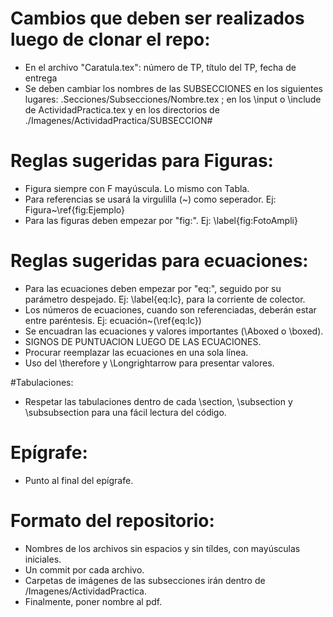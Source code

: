 # Cambios que deben ser realizados luego de clonar el repo:

- En el archivo "Caratula.tex": número de TP, título del TP, fecha de entrega
- Se deben cambiar los nombres de las SUBSECCIONES en los siguientes lugares: .Secciones/Subsecciones/Nombre.tex ; en los \input o \include de ActividadPractica.tex y en los directorios de ./Imagenes/ActividadPractica/SUBSECCION#


# Reglas sugeridas para Figuras:

- Figura siempre con F mayúscula. Lo mismo con Tabla.
- Para referencias se usará la virgulilla  (\~) como seperador. Ej: Figura~\ref{fig:Ejemplo}
- Para las figuras deben empezar por "fig:". Ej: \label{fig:FotoAmpli}


# Reglas sugeridas para ecuaciones:
- Para las ecuaciones deben empezar por "eq:", seguido por su parámetro despejado. Ej: \label{eq:Ic}, para la corriente de colector.
- Los números de ecuaciones, cuando son referenciadas, deberán estar entre paréntesis. Ej: ecuación~(\ref{eq:Ic})
- Se encuadran las ecuaciones y valores importantes (\Aboxed o \boxed).
- SIGNOS DE PUNTUACION LUEGO DE LAS ECUACIONES.
- Procurar reemplazar las ecuaciones en una sola línea. 
- Uso del \therefore y \Longrightarrow para presentar valores.


#Tabulaciones:
- Respetar las tabulaciones dentro de cada \section, \subsection y \subsubsection para una fácil lectura del código.

# Epígrafe:
- Punto al final del epígrafe.

# Formato del repositorio:
- Nombres de los archivos sin espacios y sin tíldes, con mayúsculas iniciales.
- Un commit por cada archivo.
- Carpetas de imágenes de las subsecciones irán dentro de /Imagenes/ActividadPractica.
- Finalmente, poner nombre al pdf.


